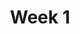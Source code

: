 ---
title: Week 1
weekNumber: 1
days:
- date: 2022-08-25
  events:
    ? '**Lecture 1**{: .label .label-lecture } [Introduction](lecture/lec01)'
    ? '**Quick Check 1**{: .label .label-survey } [Quick Check 1](https://www.gradescope.com/courses/422877/assignments/2193231) (due Aug 29)'
    : ''
- date: 2022-08-26
  events:
    ? '**Lab 1**{: .label .label-lab } [Prerequisite Coding](https://data100.datahub.berkeley.edu/hub/user-redirect/git-pull?repo=https%3A%2F%2Fgithub.com%2FDS-100%2Ffa22&branch=main&urlpath=lab%2Ftree%2Ffa22%2Flab%2Flab01%2Flab01.ipynb) (due Aug 30)'
    : '[walkthrough, solution](https://edstem.org/us/courses/25695/discussion/1696667)'
    ? '**Homework 1**{: .label .label-hw } [Prerequisite Math](https://drive.google.com/file/d/1OybvS1SDhqfO0GCtsj55qL5fgp_nQUur/view?usp=sharing){:target="_blank"} (due Sep 1)'
    : ''
---